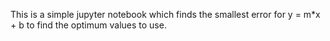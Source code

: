 This is a simple jupyter notebook which finds the smallest error for y = m*x + b to find the optimum values to use.
